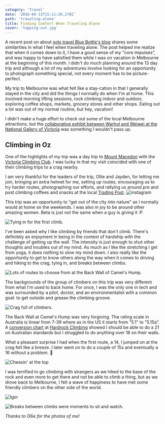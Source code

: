```yaml
---
category: 'Travel'
date: '2016-04-13T15:11:26.270Z'
path: 'traveling-alone'
title: Finding Comfort When Traveling Alone
cover: 'topping-out.jpg'
---
```


A recent post on about [solo travel Blue Bottle's blog](https://bluebottlecoffee.com/frequency/blue-bottle-culinary-solo-travel) shares some similarities in what I feel when traveling alone.
The post helped me realize that when it comes down to it, I have a good sense of my "core impulses", and was happy to have satisfied them while I was on vacation in Melbourne at the beginning of this month.
I didn't do much planning around the 13 day trip and although a lot of my adventures involve looking for an opportunity to photograph something special, not every moment has to be
picture-perfect.

My trip to Melbourne was what felt like a stay-cation in that I generally stayed in the city and did the things I normally do when I'm at home.
This involved morning lifting sessions, rock climbing indoor and outdoor, exploring coffee shops, markets, grocery stores and other shops.
Eating out a lot was out of my normal routine, but hey, vacation!

I didn't make a huge effort to check out some of the local Melbourne attractions, but the [collaborative exhibit between
Warhol and Weiwei at the National Gallery of Victoria](http://www.ngv.vic.gov.au/exhibition/andy-warhol-ai-wei-wei/) was something I wouldn't pass up.

## Climbing in Oz

One of the highlights of my trip was a day trip to [Mount Macedon](https://www.thecrag.com/climbing/australia/camels-hump/eastern-outcrops/area/626237892) with the [Victoria Climbing Club](http://vicclimb.org.au/events/beginners-fest-back-wall-camels-hump/). I was lucky in that my visit coincided
with one of their climbing trips to a crag nearby.

I am very thankful for the leaders of the trip, Ollie and Jayden, for letting me join, bringing an extra helmet for me, setting up routes, encouraging us to try harder routes, photographing our efforts, and rallying us around pre and post climbing coffees and snacks at the local [Trading Post](https://www.facebook.com/Mt-Macedon-Trading-Post-115565368525346/).
![instagram](BECVNxKpZOS)

This trip was an opportunity to "get out of the city into nature" as I normally would at home on the weekends. I was also in joy to be around other amazing women. Beta is just not the same when a guy is giving it :P.

![Tying in for the first climb.](getting-ready.jpg)

I've been asked why I like climbing by friends that don't climb. There's definitely an enjoyment in being in the context of hardship with the challenge of getting up the wall.
The intensity is just enough to shut other thoughts and troubles out of my mind. As much as I like the stretching I get from yoga, it does nothing to slow my mind down.
I also really like the opportunity to get to know others along the way when it comes to driving and hiking to the crag, tying in, and breaks between climbs.

![Lots of routes to choose from at the Back Wall of Camel's Hump.](climbing.jpg)

The backgrounds of the group of climbers on this trip was very different from what I'm used to back home.
For once, I was the only one in tech and was surrounded by a pilot, doctor, and an environmentalist with a common goal: to get outside and grease the climbing groove.

![Crag full of climbers.](belaying.jpg)

The Back Wall at Camel's Hump was very forgiving. The rating scale in Australia is linear from 7-39 where as in the US it starts from "5.1" to "5.15a". A [conversion chart](http://www.rockclimbing.com/Articles/Introduction_to_Climbing/Difficulty_Grades_and_Conversions_529.html) at
[Hardrock Climbing](https://foursquare.com/v/hardrock-indoor-rock-climbing/4b058755f964a520f88c22e3) showed I should be able to do a 21 on Australian standards
but I struggled to do anything over 18 on their walls.

What a pleasant surprise I had when the first route, a 14, I jumped on at the crag felt like a breeze. I later went on to do a couple of 15s and eventually a 16 without a problem. :raised_hands:

![Cheesin' at the top](topping-out.jpg)

I was terrified to go climbing with strangers as we hiked to the base of the rock and even more to get there and not be able to climb a thing, but as we drove back to Melbourne, I felt a wave of happiness to have met some
friendly climbers on the other side of the world.

![Igor](igor.jpg)

![Breaks between climbs were moments to sit and watch.](chilling-watching.jpg)

_Thanks to Ollie for the photos of me!_
